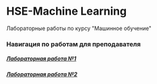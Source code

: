 # HSE-Machine Learning
Лабораторные работы по курсу "Машинное обучение"

### Навигация по работам для преподавателя

##### [Лабораторная работа №1](https://github.com/angelica-t/HSE-Python/tree/master/laba1)
##### [Лабораторная работа №2](https://github.com/angelica-t/HSE-Python/tree/master/laba2)


